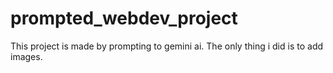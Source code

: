 # prompted_webdev_project
This project is made by prompting to gemini ai. The only thing i did is to add images.
